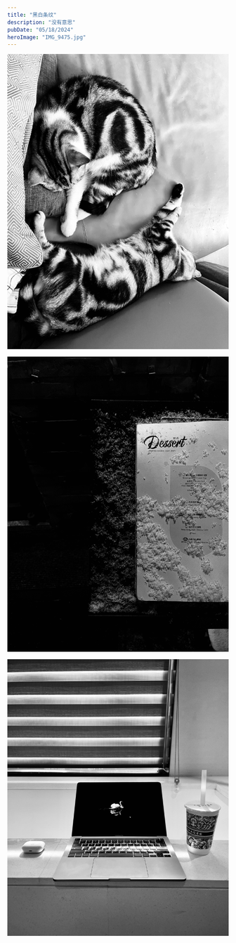 ```yaml
---
title: "黑白条纹"
description: "没有意思"
pubDate: "05/18/2024"
heroImage: "IMG_9475.jpg"
---
```


![](../../assets/photography/IMG_9460.jpg)

![](../../assets/photography/IMG_9285.jpg)

![](../../assets/photography/IMG_9602.jpg)

